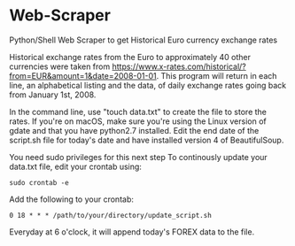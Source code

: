 # Web-Scraper
Python/Shell Web Scraper to get Historical Euro currency exchange rates

Historical exchange rates from the Euro to approximately 40 other currencies were taken from https://www.x-rates.com/historical/?from=EUR&amount=1&date=2008-01-01. This program will return in each line, an alphabetical listing and the data, of daily exchange rates going back from January 1st, 2008.   

In the command line, use "touch data.txt" to create the file to store the rates. If you're on macOS, make sure you're using the Linux version of gdate and that you have python2.7 installed. Edit the end date of the script.sh file for today's date and have installed version 4 of BeautifulSoup.


You need sudo privileges for this next step
To continously update your data.txt file, edit your crontab using:

    sudo crontab -e

Add the following to your crontab:

    0 18 * * * /path/to/your/directory/update_script.sh
    
Everyday at 6 o'clock, it will append today's FOREX data to the file.


